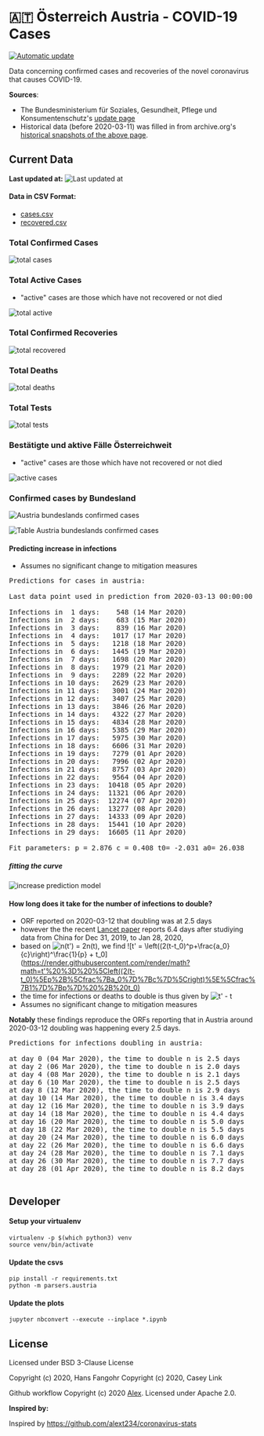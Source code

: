 # 🇦🇹 Österreich Austria - COVID-19 Cases

[![Automatic update](https://github.com/Ramblurr/Austria-COVID-19/workflows/Automatic%20update/badge.svg)](https://github.com/Ramblurr/Austria-COVID-19/actions?query=workflow%3A%22Automatic+update%22)

Data concerning confirmed cases and recoveries of the novel coronavirus that causes COVID-19.

**Sources**:
  * The Bundesministerium für Soziales, Gesundheit, Pflege und Konsumentenschutz's [update page](https://www.sozialministerium.at/Informationen-zum-Coronavirus/Neuartiges-Coronavirus-(2019-nCov).html)
  * Historical data (before 2020-03-11) was filled in from archive.org's [historical snapshots of the above page](https://web.archive.org/web/*/https://www.sozialministerium.at/Informationen-zum-Coronavirus/Neuartiges-Coronavirus-(2019-nCov).html).


## Current Data

**Last updated at:** ![Last updated at](./images/updated-date.svg)

#### Data in CSV Format:

* [cases.csv](./data/cases.csv)
* [recovered.csv](./data/recovered.csv)

### Total Confirmed Cases

![total cases](./images/total-cases.svg)

### Total Active Cases

- "active" cases are those which have not recovered or not died

![total active](./images/total-active.svg)

### Total Confirmed Recoveries

![total recovered](./images/total-recovered.svg)

### Total Deaths

![total deaths](./images/total-deaths.svg)

### Total Tests

![total tests](./images/total-tests.svg)

### Bestätigte und aktive Fälle Österreichweit

- "active" cases are those which have not recovered or not died

![active cases](./images/country-cases.png)

### Confirmed cases by Bundesland

![Austria bundeslands confirmed cases](./images/states-cases.png)

![Table Austria bundeslands confirmed cases](./images/states-cases-table.png)

#### Predicting increase in infections

- Assumes no significant change to mitigation measures 

[table1]: start
<pre>
Predictions for cases in austria:

Last data point used in prediction from 2020-03-13 00:00:00

Infections in  1 days:    548 (14 Mar 2020)
Infections in  2 days:    683 (15 Mar 2020)
Infections in  3 days:    839 (16 Mar 2020)
Infections in  4 days:   1017 (17 Mar 2020)
Infections in  5 days:   1218 (18 Mar 2020)
Infections in  6 days:   1445 (19 Mar 2020)
Infections in  7 days:   1698 (20 Mar 2020)
Infections in  8 days:   1979 (21 Mar 2020)
Infections in  9 days:   2289 (22 Mar 2020)
Infections in 10 days:   2629 (23 Mar 2020)
Infections in 11 days:   3001 (24 Mar 2020)
Infections in 12 days:   3407 (25 Mar 2020)
Infections in 13 days:   3846 (26 Mar 2020)
Infections in 14 days:   4322 (27 Mar 2020)
Infections in 15 days:   4834 (28 Mar 2020)
Infections in 16 days:   5385 (29 Mar 2020)
Infections in 17 days:   5975 (30 Mar 2020)
Infections in 18 days:   6606 (31 Mar 2020)
Infections in 19 days:   7279 (01 Apr 2020)
Infections in 20 days:   7996 (02 Apr 2020)
Infections in 21 days:   8757 (03 Apr 2020)
Infections in 22 days:   9564 (04 Apr 2020)
Infections in 23 days:  10418 (05 Apr 2020)
Infections in 24 days:  11321 (06 Apr 2020)
Infections in 25 days:  12274 (07 Apr 2020)
Infections in 26 days:  13277 (08 Apr 2020)
Infections in 27 days:  14333 (09 Apr 2020)
Infections in 28 days:  15441 (10 Apr 2020)
Infections in 29 days:  16605 (11 Apr 2020)

Fit parameters: p = 2.876 c = 0.408 t0= -2.031 a0= 26.038
</pre>
[table1]: end

##### fitting the curve
![increase prediction model](images/infections-with-model-fit.svg)

#### How long does it take for the number of infections to double?

- ORF reported on 2020-03-12 that doubling was at 2.5 days
- however the the recent [Lancet paper](https://www.thelancet.com/journals/lancet/article/PIIS0140-6736(20)30260-9/fulltext) reports 6.4 days after studiying data from China for Dec 31, 2019, to Jan 28, 2020,
- based on ![n(t') =  2n(t)](https://render.githubusercontent.com/render/math?math=n(t')%20%3D%20%202n(t)), we find ![t' = \left((2(t-t_0)^p+\frac{a_0}{c}\right)^\frac{1}{p} + t_0](https://render.githubusercontent.com/render/math?math=t'%20%3D%20%5Cleft((2(t-t_0)%5Ep%2B%5Cfrac%7Ba_0%7D%7Bc%7D%5Cright)%5E%5Cfrac%7B1%7D%7Bp%7D%20%2B%20t_0)
- the time for infections or deaths to double is thus given by ![t' - t](https://render.githubusercontent.com/render/math?math=t'%20-%20t)
- Assumes no significant change to mitigation measures 

**Notably** these findings reproduce the ORFs reporting that in Austria around 2020-03-12 doubling was happening every 2.5 days.

[table2]: start
<pre>
Predictions for infections doubling in austria:

at day 0 (04 Mar 2020), the time to double n is 2.5 days
at day 2 (06 Mar 2020), the time to double n is 2.0 days
at day 4 (08 Mar 2020), the time to double n is 2.1 days
at day 6 (10 Mar 2020), the time to double n is 2.5 days
at day 8 (12 Mar 2020), the time to double n is 2.9 days
at day 10 (14 Mar 2020), the time to double n is 3.4 days
at day 12 (16 Mar 2020), the time to double n is 3.9 days
at day 14 (18 Mar 2020), the time to double n is 4.4 days
at day 16 (20 Mar 2020), the time to double n is 5.0 days
at day 18 (22 Mar 2020), the time to double n is 5.5 days
at day 20 (24 Mar 2020), the time to double n is 6.0 days
at day 22 (26 Mar 2020), the time to double n is 6.6 days
at day 24 (28 Mar 2020), the time to double n is 7.1 days
at day 26 (30 Mar 2020), the time to double n is 7.7 days
at day 28 (01 Apr 2020), the time to double n is 8.2 days

</pre>
[table2]: end

## Developer

#### Setup your virtualenv

```console
virtualenv -p $(which python3) venv
source venv/bin/activate
```

#### Update the csvs

```console
pip install -r requirements.txt
python -m parsers.austria
```

#### Update the plots

```console
jupyter nbconvert --execute --inplace *.ipynb
```

## License
Licensed under BSD 3-Clause License

Copyright (c) 2020, Hans Fangohr
Copyright (c) 2020, Casey Link

Github workflow Copyright (c) 2020 [Alex](https://github.com/alext234). Licensed under Apache 2.0.

**Inspired by:**

Inspired by https://github.com/alext234/coronavirus-stats

